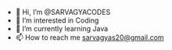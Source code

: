 - 👋 Hi, I’m @SARVAGYACODES
- 👀 I’m interested in Coding
- 🌱 I’m currently learning Java
- 📫 How to reach me sarvagyas20@gmail.com

<!---
SARVAGYACODES/SARVAGYACODES is a ✨ special ✨ repository because its `README.md` (this file) appears on your GitHub profile.
You can click the Preview link to take a look at your changes.
--->
